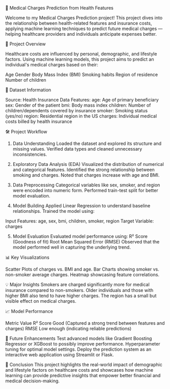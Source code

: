 🏥 Medical Charges Prediction from Health Features

Welcome to my Medical Charges Prediction project!
This project dives into the relationship between health-related features and insurance costs, applying machine learning techniques to predict future medical charges — helping healthcare providers and individuals anticipate expenses better.

🚀 Project Overview

Healthcare costs are influenced by personal, demographic, and lifestyle factors.
Using machine learning models, this project aims to predict an individual's medical charges based on their:

Age
Gender
Body Mass Index (BMI)
Smoking habits
Region of residence
Number of children

📂 Dataset Information

Source: Health Insurance Data
Features:
age: Age of primary beneficiary
sex: Gender of the patient
bmi: Body mass index
children: Number of children/dependents covered by insurance 
smoker: Smoking status (yes/no)
region: Residential region in the US
charges: Individual medical costs billed by health insurance

🛠️ Project Workflow

1. Data Understanding
Loaded the dataset and explored its structure and missing values.
Verified data types and cleaned unnecessary inconsistencies.

2. Exploratory Data Analysis (EDA)
Visualized the distribution of numerical and categorical features.
Identified the strong relationship between smoking and charges.
Noted that charges increase with age and BMI.

3. Data Preprocessing
Categorical variables like sex, smoker, and region were encoded into numeric form.
Performed train-test split for better model evaluation.

4. Model Building
Applied Linear Regression to understand baseline relationships.
Trained the model using:

Input Features: age, sex, bmi, children, smoker, region
Target Variable: charges

5. Model Evaluation
Evaluated model performance using:
R² Score (Goodness of fit)
Root Mean Squared Error (RMSE)
Observed that the model performed well in capturing the underlying trend.

📊 Key Visualizations

Scatter Plots of charges vs. BMI and age.
Bar Charts showing smoker vs. non-smoker average charges.
Heatmap showcasing feature correlations.

💡 Major Insights
Smokers are charged significantly more for medical insurance compared to non-smokers.
Older individuals and those with higher BMI also tend to have higher charges.
The region has a small but visible effect on medical charges.

📈 Model Performance

Metric	Value
R² Score	Good (Captured a strong trend between features and charges)
RMSE	Low enough (indicating reliable predictions)

🌟 Future Enhancements
Test advanced models like Gradient Boosting Regressor or XGBoost to possibly improve performance.
Hyperparameter tuning for optimal model settings.
Deploy the prediction system as an interactive web application using Streamlit or Flask.

📣 Conclusion
This project highlights the real-world impact of demographic and lifestyle factors on healthcare costs and showcases how machine learning can provide predictive insights that empower better financial and medical decision-making.

